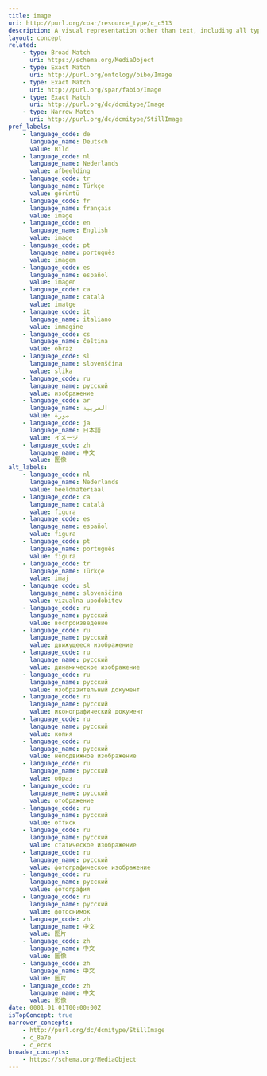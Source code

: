 ```yaml
---
title: image
uri: http://purl.org/coar/resource_type/c_c513
description: A visual representation other than text, including all types of moving image and still image.
layout: concept
related:
    - type: Broad Match
      uri: https://schema.org/MediaObject
    - type: Exact Match
      uri: http://purl.org/ontology/bibo/Image
    - type: Exact Match
      uri: http://purl.org/spar/fabio/Image
    - type: Exact Match
      uri: http://purl.org/dc/dcmitype/Image
    - type: Narrow Match
      uri: http://purl.org/dc/dcmitype/StillImage
pref_labels:
    - language_code: de
      language_name: Deutsch
      value: Bild
    - language_code: nl
      language_name: Nederlands
      value: afbeelding
    - language_code: tr
      language_name: Türkçe
      value: görüntü
    - language_code: fr
      language_name: français
      value: image
    - language_code: en
      language_name: English
      value: image
    - language_code: pt
      language_name: português
      value: imagem
    - language_code: es
      language_name: español
      value: imagen
    - language_code: ca
      language_name: català
      value: imatge
    - language_code: it
      language_name: italiano
      value: immagine
    - language_code: cs
      language_name: čeština
      value: obraz
    - language_code: sl
      language_name: slovenščina
      value: slika
    - language_code: ru
      language_name: русский
      value: изображение
    - language_code: ar
      language_name: العربية
      value: صورة
    - language_code: ja
      language_name: 日本語
      value: イメージ
    - language_code: zh
      language_name: 中文
      value: 图像
alt_labels:
    - language_code: nl
      language_name: Nederlands
      value: beeldmateriaal
    - language_code: ca
      language_name: català
      value: figura
    - language_code: es
      language_name: español
      value: figura
    - language_code: pt
      language_name: português
      value: figura
    - language_code: tr
      language_name: Türkçe
      value: imaj
    - language_code: sl
      language_name: slovenščina
      value: vizualna upodobitev
    - language_code: ru
      language_name: русский
      value: воспроизведение
    - language_code: ru
      language_name: русский
      value: движущееся изображение
    - language_code: ru
      language_name: русский
      value: динамическое изображение
    - language_code: ru
      language_name: русский
      value: изобразительный документ
    - language_code: ru
      language_name: русский
      value: иконографический документ
    - language_code: ru
      language_name: русский
      value: копия
    - language_code: ru
      language_name: русский
      value: неподвижное изображение
    - language_code: ru
      language_name: русский
      value: образ
    - language_code: ru
      language_name: русский
      value: отображение
    - language_code: ru
      language_name: русский
      value: оттиск
    - language_code: ru
      language_name: русский
      value: статическое изображение
    - language_code: ru
      language_name: русский
      value: фотографическое изображение
    - language_code: ru
      language_name: русский
      value: фотография
    - language_code: ru
      language_name: русский
      value: фотоснимок
    - language_code: zh
      language_name: 中文
      value: 图片
    - language_code: zh
      language_name: 中文
      value: 圖像
    - language_code: zh
      language_name: 中文
      value: 圖片
    - language_code: zh
      language_name: 中文
      value: 影像
date: 0001-01-01T00:00:00Z
isTopConcept: true
narrower_concepts:
    - http://purl.org/dc/dcmitype/StillImage
    - c_8a7e
    - c_ecc8
broader_concepts:
    - https://schema.org/MediaObject
---
```


